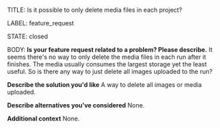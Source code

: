 TITLE:
Is it possible to only delete media files in each project?

LABEL:
feature_request

STATE:
closed

BODY:
**Is your feature request related to a problem? Please describe.**
It seems there's no way to only delete the media files in each run after it finishes. The media usually consumes the largest storage yet the least useful. So is there any way to just delete all images uploaded to the run?

**Describe the solution you'd like**
A way to delete all images or media uploaded.

**Describe alternatives you've considered**
None.

**Additional context**
None.


